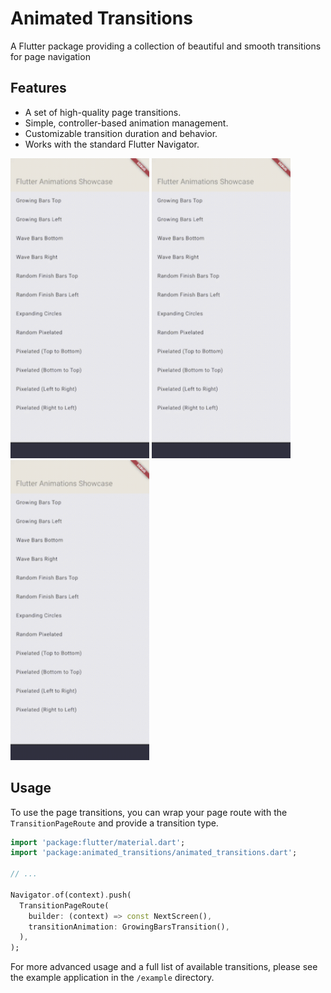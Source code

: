 # Animated Transitions

A Flutter package providing a collection of beautiful and smooth transitions for page navigation

## Features

- A set of high-quality page transitions.
- Simple, controller-based animation management.
- Customizable transition duration and behavior.
- Works with the standard Flutter Navigator.

<p>
<img src="example/demo_gifs/bars_left.gif" alt="Horizontal Growing Bars" width="222" height="480" loop=infinite>


<img src="example/demo_gifs/bars_top.gif" alt="Vertical Growing Bars" width="222" height="480" loop=infinite>


<img src="example/demo_gifs/bars_left.gif" alt="Random Pixelated" width="222" height="480" loop=infinite>
</p>


## Usage

To use the page transitions, you can wrap your page route with the `TransitionPageRoute` and provide a transition type.

```dart
import 'package:flutter/material.dart';
import 'package:animated_transitions/animated_transitions.dart';

// ...

Navigator.of(context).push(
  TransitionPageRoute(
    builder: (context) => const NextScreen(),
    transitionAnimation: GrowingBarsTransition(),
  ),
);
```

For more advanced usage and a full list of available transitions, please see the example application in the `/example` directory.
